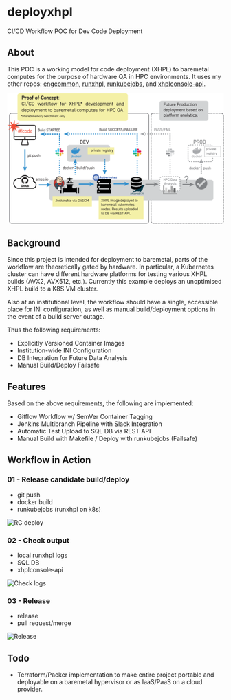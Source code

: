 # deployxhpl
CI/CD Workflow POC for Dev Code Deployment

## About

This POC is a working model for code deployment (XHPL) to baremetal computes for the 
purpose of hardware QA in HPC environments. It uses my other repos: 
[engcommon](https://github.com/JustAddRobots/engcommon), 
[runxhpl](https://github.com/JustAddRobots/runxhpl), 
[runkubejobs](https://github.com/JustAddRobots/runkubejobs), and 
[xhplconsole-api](https://github.com/JustAddRobots/xhplconsole-api).

![Workflow-POC](./JustAddRobots-deployxhpl-v1-02.svg)

## Background

Since this project is intended for deployment to baremetal, parts of the workflow
are theoretically gated by hardware. In particular, a Kubernetes cluster can have
different hardware platforms for testing various XHPL builds (AVX2, AVX512, etc.). 
Currently this example deploys an unoptimised XHPL build to a K8S VM cluster.

Also at an institutional level, the workflow should have a single, accessible place
for INI configuration, as well as manual build/deployment options in the event of a
build server outage.

Thus the following requirements:

* Explicitly Versioned Container Images
* Institution-wide INI Configuration
* DB Integration for Future Data Analysis
* Manual Build/Deploy Failsafe

## Features

Based on the above requirements, the following are implemented:

* Gitflow Workflow w/ SemVer Container Tagging
* Jenkins Multibranch Pipeline with Slack Integration
* Automatic Test Upload to SQL DB via REST API
* Manual Build with Makefile / Deploy with runkubejobs (Failsafe)


## Workflow in Action

### 01 - Release candidate build/deploy

* git push
* docker build
* runkubejobs (runxhpl on k8s)

![RC deploy](./deployxhpl-clip-01-800x450.gif) 

### 02 - Check output

* local runxhpl logs
* SQL DB
* xhplconsole-api

![Check logs](./deployxhpl-clip-02-800x450.gif)

### 03 - Release

* release
* pull request/merge

![Release](./deployxhpl-clip-03-800x450.gif)

## Todo

* Terraform/Packer implementation to make entire project portable and deployable
on a baremetal hypervisor or as IaaS/PaaS on a cloud provider.
